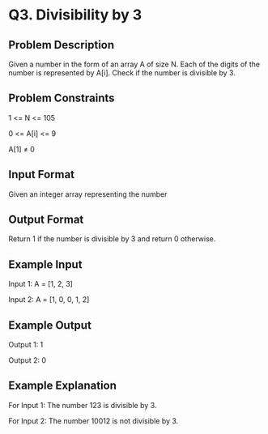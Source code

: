 # Q3. Divisibility by 3
## Problem Description
Given a number in the form of an array A of size N. Each of the digits of the number is represented by A[i]. Check if the number is divisible by 3.

## Problem Constraints
1 <= N <= 105

0 <= A[i] <= 9

A[1] ≠ 0

## Input Format
Given an integer array representing the number

## Output Format
Return 1 if the number is divisible by 3 and return 0 otherwise.

## Example Input
Input 1:
A = [1, 2, 3]

Input 2:
A = [1, 0, 0, 1, 2]

## Example Output
Output 1:
1

Output 2:
0


## Example Explanation
For Input 1:
The number 123 is divisible by 3.

For Input 2:
The number 10012 is not divisible by 3.
